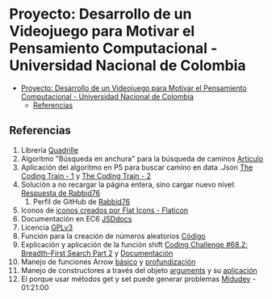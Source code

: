 # Proyecto: Desarrollo de un Videojuego para Motivar el Pensamiento Computacional - Universidad Nacional de Colombia

- [Proyecto: Desarrollo de un Videojuego para Motivar el Pensamiento Computacional - Universidad Nacional de Colombia](#proyecto-desarrollo-de-un-videojuego-para-motivar-el-pensamiento-computacional---universidad-nacional-de-colombia)
  - [Referencias](#referencias)

## Referencias

1. Librería [Quadrille](https://github.com/objetos/p5.quadrille.js/blob/main/p5.quadrille.js)
2. Algoritmo "Búsqueda en anchura" para la búsqueda de caminos [Articulo](https://es.wikipedia.org/wiki/B%C3%BAsqueda_en_anchura)
3. Aplicación del algoritmo en P5 para buscar camino en data .Json [The Coding Train - 1](https://www.youtube.com/watch?v=piBq7VD0ZSo) y [The Coding Train - 2](https://www.youtube.com/watch?v=-he67EEM6z0)
4. Solución a no recargar la página entera, sino cargar nuevo nivel: [Respuesta de Rabbid76](https://stackoverflow.com/questions/61724523/reset-sketch-in-p5js)
   1. Perfil de GitHub de [Rabbid76](https://github.com/Rabbid76)
5. Iconos de [iconos creados por Flat Icons - Flaticon](https://www.flaticon.es/iconos-gratis/robot)
6. Documentación en EC6 [JSDdocs](https://stackoverflow.com/questions/41715994/how-to-document-ecma6-classes-with-jsdoc)
7. Licencia [GPLv3](http://www.gnu.org/licenses/gpl.html)
8. Función para la creación de números aleatorios [Código](https://desarrolloweb.com/articulos/763.php)
9. Explicación y aplicación de la función shift
   [Coding Challenge #68.2: Breadth-First Search Part 2](https://www.youtube.com/watch?v=-he67EEM6z0) y [Documentación](https://developer.mozilla.org/es/docs/Web/JavaScript/Reference/Global_Objects/Array/shift)
10. Manejo de funciones Arrow [básico](https://javascript.info/arrow-functions-basics) y [profundización](https://javascript.info/arrow-functions)
11. Manejo de constructores a través del objeto [arguments](https://developer.mozilla.org/es/docs/Web/JavaScript/Reference/Functions/arguments) y su [aplicación](https://github.com/objetos/p5.quadrille.js/blob/main/p5.quadrille.js)
12. El porque usar métodos get y set puede generar problemas [Midudev](https://www.twitch.tv/videos/1274644444) - 01:21:00
